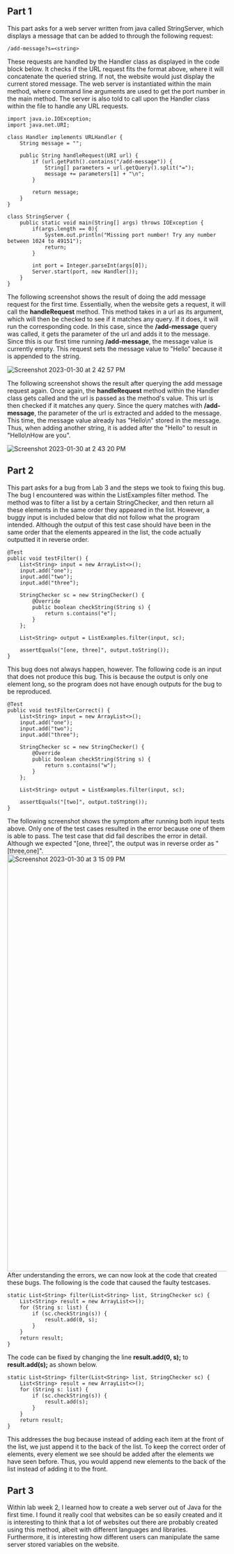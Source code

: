 ## Part 1
This part asks for a web server written from java called StringServer, which displays a message that can be added to through the following request:
```
/add-message?s=<string>
```
These requests are handled by the Handler class as displayed in the code block below. It checks if the URL request fits the format above, where it will concatenate the queried string. If not, the website would just display the current stored message. The web server is instantiated within the main method, where command line arguments are used to get the port number in the main method. The server is also told to call upon the Handler class within the file to handle any URL requests.
```
import java.io.IOException;
import java.net.URI;

class Handler implements URLHandler {
    String message = "";

    public String handleRequest(URI url) {
        if (url.getPath().contains("/add-message")) {
            String[] parameters = url.getQuery().split("=");
            message += parameters[1] + "\n";
        }

        return message;
    }
}

class StringServer {
    public static void main(String[] args) throws IOException {
        if(args.length == 0){
            System.out.println("Missing port number! Try any number between 1024 to 49151");
            return;
        }

        int port = Integer.parseInt(args[0]);
        Server.start(port, new Handler());
    }
}
```
The following screenshot shows the result of doing the add message request for the first time. Essentially, when the website gets a request, it will call the **handleRequest** method. This method takes in a url as its argument, which will then be checked to see if it matches any query. If it does, it will run the corresponding code. In this case, since the **/add-message** query was called, it gets the parameter of the url and adds it to the message. Since this is our first time running **/add-message**, the message value is currently empty. This request sets the message value to "Hello" because it is appended to the string.

![Screenshot 2023-01-30 at 2 42 57 PM](https://user-images.githubusercontent.com/35825663/215612978-8fa901ac-4df4-48c8-8dd2-3b0ed7be2ef1.png)

The following screenshot shows the result after querying the add message request again. Once again, the **handleRequest** method within the Handler class gets called and the url is passed as the method's value. This url is then checked if it matches any query. Since the query matches with **/add-message**, the parameter of the url is extracted and added to the message. This time, the message value already has "Hello\n" stored in the message. Thus, when adding another string, it is added after the "Hello" to result in "Hello\nHow are you".

![Screenshot 2023-01-30 at 2 43 20 PM](https://user-images.githubusercontent.com/35825663/215613028-1da8bf5a-8e30-45a5-a59c-c3d7d95ddaef.png)

## Part 2
This part asks for a bug from Lab 3 and the steps we took to fixing this bug. The bug I encountered was within the ListExamples filter method. The method was to filter a list by a certain StringChecker, and then return all these elements in the same order they appeared in the list. However, a buggy input is included below that did not follow what the program intended. Although the output of this test case should have been in the same order that the elements appeared in the list, the code actually outputted it in reverse order.
```
@Test
public void testFilter() {
    List<String> input = new ArrayList<>();
    input.add("one");
    input.add("two");
    input.add("three");

    StringChecker sc = new StringChecker() {
        @Override
        public boolean checkString(String s) {
            return s.contains("e");
        }
    };

    List<String> output = ListExamples.filter(input, sc);

    assertEquals("[one, three]", output.toString());
}
```
This bug does not always happen, however. The following code is an input that does not produce this bug. This is because the output is only one element long, so the program does not have enough outputs for the bug to be reproduced.
```
@Test
public void testFilterCorrect() {
    List<String> input = new ArrayList<>();
    input.add("one");
    input.add("two");
    input.add("three");

    StringChecker sc = new StringChecker() {
        @Override
        public boolean checkString(String s) {
            return s.contains("w");
        }
    };

    List<String> output = ListExamples.filter(input, sc);

    assertEquals("[two]", output.toString());
}
```
The following screenshot shows the symptom after running both input tests above. Only one of the test cases resulted in the error because one of them is able to pass. The test case that did fail describes the error in detail. Although we expected "[one, three]", the output was in reverse order as "[three,one]".
<img width="955" alt="Screenshot 2023-01-30 at 3 15 09 PM" src="https://user-images.githubusercontent.com/35825663/215618063-f7d42d81-1978-46a8-a3ae-e3e066ba8939.png">
After understanding the errors, we can now look at the code that created these bugs. The following is the code that caused the faulty testcases.
```
static List<String> filter(List<String> list, StringChecker sc) {
    List<String> result = new ArrayList<>();
    for (String s: list) {
        if (sc.checkString(s)) {
            result.add(0, s);
        }
    }
    return result;
}
```
The code can be fixed by changing the line **result.add(0, s);** to **result.add(s);** as shown below.
```
static List<String> filter(List<String> list, StringChecker sc) {
    List<String> result = new ArrayList<>();
    for (String s: list) {
        if (sc.checkString(s)) {
            result.add(s);
        }
    }
    return result;
}
```
This addresses the bug because instead of adding each item at the front of the list, we just append it to the back of the list. To keep the correct order of elements, every element we see should be added after the elements we have seen before. Thus, you would append new elements to the back of the list instead of adding it to the front.

## Part 3
Within lab week 2, I learned how to create a web server out of Java for the first time. I found it really cool that websites can be so easily created and it is interesting to think that a lot of websites out there are probably created using this method, albeit with different languages and libraries. Furthermore, it is interesting how different users can manipulate the same server stored variables on the website.
